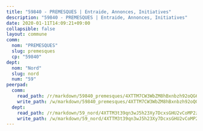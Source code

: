 ```yaml
---
title: "59840 - PREMESQUES | Entraide, Annonces, Initiatives"
description: "59840 - PREMESQUES | Entraide, Annonces, Initiatives"
date: 2020-01-11T14:09:21+09:00
collapsible: false
layout: commune
comm:
  nom: "PREMESQUES"
  slug: premesques
  cp: "59840"
dept:
  nom: "Nord"
  slug: nord
  num: "59"
peerpad:
  comm:
    read_path: /r/markdown/59840_premesques/4XTTM7CW3WbZM8hBxnbzh92oQG6VYLKAZPPGS7kpGtZthndsu
    write_path: /w/markdown/59840_premesques/4XTTM7CW3WbZM8hBxnbzh92oQG6VYLKAZPPGS7kpGtZthndsu-K3TgTzQ3dS5JUg1vccPmdBMRmTyy8UESUkrTmXftWU2Fm1CAXV4s52zdcZsJ9BoWnKhdmK8oa8WFp8YBa6TDg2tVeJVNoScxbk7NgRcTu1y6LRWyDdHTMiUzDixHXr4KTTpmA22T
  dept:
    read_path: /r/markdown/59_nord/4XTTM3t39qn3wJ5h23Xy7DcxsGHU2vCoMP2z3iS4TUn3TrtdJ
    write_path: /w/markdown/59_nord/4XTTM3t39qn3wJ5h23Xy7DcxsGHU2vCoMP2z3iS4TUn3TrtdJ-K3TgTuZGkuZqXfr6fpmH7pGsMT6ndvZQMyRDze5QBt7XScLWHoBi246kLoDKpTH2Yo4f3AFSSJqGc2ozvNww7qPLqsDjpvahxCbQ6F5znbfjp6kVgaDcTYc9LyhwSfYuCevnvZUQ
---
```


